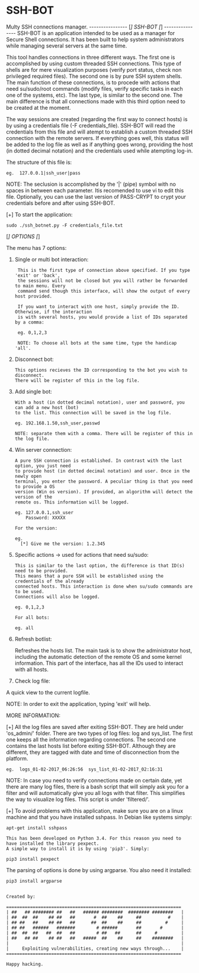 # SSH-BOT
Multy SSH connections manager.
				 ----------------
				  [*] SSH-BOT [*]
				 ----------------
SSH-BOT is an application intended to be used as a manager for
Secure Shell connections. It has been built to help system administrators while
managing several servers at the same time.

This tool handles connections in three different ways. The first one is 
accomplished by using custom threaded SSH connections. This type of shells are for mere
visualization purposes (verify port status, check non privileged required files). The second
one is by pure SSH system shells. The main function of these connections, is to 
procede with actions that need su/sudo/root commands (modify files, verify specific
tasks in each one of the systems, etc). The last type, is similar to the second one. The
main difference is that all connections made with this third option need to be created
at the moment.

The way sessions are created (regarding the first way to connect hosts) is by using a credentials 
file (-F credentials_file). SSH-BOT will read the credentials from this file and will atempt to establish 
a custom threaded SSH connection with the remote servers. If everything goes well, this status will be added to the
log file as well as if anything goes wrong, providing the host (in dotted decimal notation)
and the credentials used while atempting log-in. 

The structure of this file is:

	eg.  127.0.0.1|ssh_user|pass

NOTE: The seclusion is accomplished by the '|' (pipe) symbol with no spaces in between each parameter. 
  Itis recomended to use vi to edit this file. Optionally, you can use the last version of 
	PASS-CRYPT to crypt your credentials before and after using SSH-BOT.


[+] To start the application:

	sudo ./ssh_botnet.py -F credentials_file.txt


[*] OPTIONS [*]

The menu has 7 options:

1) Single or multi bot interaction:

        This is the first type of connection above specified. If you type 'exit' or 'back',
        the sessions will not be closed but you will rather be forwarded to main menu. Every
        command send though this interface, will show the output of every host provided.

        If you want to interact with one host, simply provide the ID. Otherwise, if the interaction
        is with several hosts, you would provide a list of IDs separated by a comma:

        eg. 0,1,2,3

        NOTE: To choose all bots at the same time, type the handicap 'all'.

 2) Disconnect bot:

        This options recieves the ID corresponding to the bot you wish to disconnect.
        There will be register of this in the log file.

 3) Add single bot:
	
        With a host (in dotted decimal notation), user and password, you can add a new host (bot) 
        to the list. This connection will be saved in the log file.
	
        eg. 192.168.1.50,ssh_user,passwd

        NOTE: separate them with a comma. There will be register of this in the log file.

 4) Win server connection:

        A pure SSH connection is established. In contrast with the last option, you just need 
        to provide host (in dotted decimal notation) and user. Once in the newly open
        terminal, you enter the password. A peculiar thing is that you need to provide a OS 
        version	(Win os version). If provided, an algorithm will detect the version of the 
        remote os. This information will be logged.

        eg. 127.0.0.1,ssh_user
            Password: XXXXX

        For the version:

        eg.
          [*] Give me the version: 1.2.345

 5) Specific actions -> used for actions that need su/sudo:
	
        This is similar to the last option, the difference is that ID(s) need to be provided.
        This means that a pure SSH will be established using the credentials of the already 
        connected hosts. This interaction is done when su/sudo commands are to be used.
        Connections will also be logged.

        eg. 0,1,2,3

        For all bots:

        eg. all
	
  6) Refresh botlist:

        Refreshes the hosts list. The main task is to show the administrator host, including
        the automatic detection of the remote OS and some kernel information. This part of the
        interface, has all the IDs used to interact with all hosts.

  7) Check log file:
	
   A quick view to the current logfile.


 NOTE:  In order to exit the application, typing 'exit' will help.


MORE INFORMATION:

[+] All the log files are saved after exiting SSH-BOT. They are held under 'os_admin/' folder.
    There are two types of log files: log and sys_list. The first one keeps all the information
    regarding connections. The second one contains the last hosts list before exiting SSH-BOT. 
    Although they are different, they are tagged with date and time of disconnection from the platform.

	eg.  logs_01-02-2017_06:26:56  sys_list_01-02-2017_02:16:31


   NOTE: In case you need to verify connections made on certain date, yet there are many log files,
	 there is a bash script that will simply ask you for a filter and will automatically give you
	 all logs with that filter. This simplifies the way to visualize log files. This script is under
	 'filtered/'.

[+] To avoid problems with this application, make sure you are on a linux machine and that
    you have installed sshpass. In Debian like systems simply:

	apt-get install sshpass

    This has been developed on Python 3.4. For this reason you need to have installed the library pexpect.
    A simple way to install it is by using 'pip3'. Simply:
	
	pip3 install pexpect

   The parsing of options is done by using argparse. You also need it installed:

	pip3 install argparse 


	Created by: 

	==================================================================
	| ##   ## ######## ##   ##   ###### ########  ######## ########   |
	| ##  ##  ##    ## ##   ##       #  ##    ##     ##          #    |
	| ## ##   ##    ## ##   ##      ##  ##    ##     ##         #     |
	| ## ##   ######   #######        # ######       ##       #       |
	| ##  ##  ##   ##  ##   ##        # ##   ##      ##     #         |
	| ##   ## ##    ## ##   ##   #####  ##    ##     ##    ########   |
	|                                                                 |
	|     Exploiting vulnerabilities, creating new ways through...    |
	==================================================================	
	
	Happy hacking.
